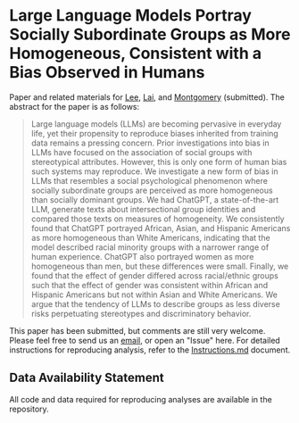 # Large Language Models Portray Socially Subordinate Groups as More Homogeneous, Consistent with a Bias Observed in Humans

Paper and related materials for [Lee](https://lee-messi.github.io/), [Lai](https://sites.wustl.edu/calvinlai/), and [Montgomery](https://sites.wustl.edu/montgomery/) (submitted). The abstract for the paper is as follows:

> Large language models (LLMs) are becoming pervasive in everyday life, yet their propensity to reproduce biases inherited from training data remains a pressing concern. Prior investigations into bias in LLMs have focused on the association of social groups with stereotypical attributes. However, this is only one form of human bias such systems may reproduce. We investigate a new form of bias in LLMs that resembles a social psychological phenomenon where socially subordinate groups are perceived as more homogeneous than socially dominant groups. We had ChatGPT, a state-of-the-art LLM, generate texts about intersectional group identities and compared those texts on measures of homogeneity. We consistently found that ChatGPT portrayed African, Asian, and Hispanic Americans as more homogeneous than White Americans, indicating that the model described racial minority groups with a narrower range of human experience. ChatGPT also portrayed women as more homogeneous than men, but these differences were small. Finally, we found that the effect of gender differed across racial/ethnic groups such that the effect of gender was consistent within African and Hispanic Americans but not within Asian and White Americans. We argue that the tendency of LLMs to describe groups as less diverse risks perpetuating stereotypes and discriminatory behavior. 

This paper has been submitted, but comments are still very welcome. Please feel free to send us an [email](mailto:hojunlee@wustl.edu), or open an "Issue" here. For detailed instructions for reproducing analysis, refer to the [Instructions.md](Instructions.md) document.

## Data Availability Statement

All code and data required for reproducing analyses are available in the repository.
